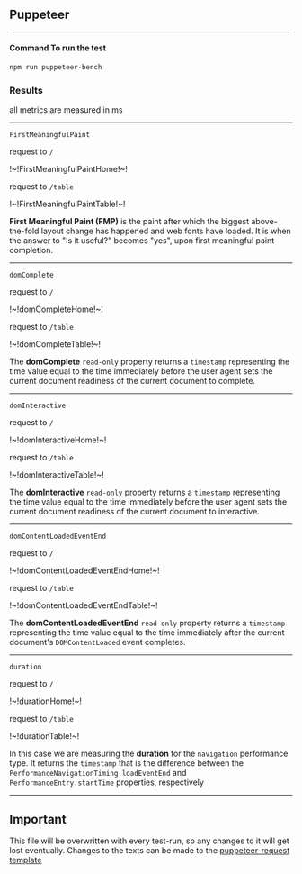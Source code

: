 ## Puppeteer

---

#### Command To run the test
```bash
npm run puppeteer-bench
```

### Results

all metrics are measured in ms

---

`FirstMeaningfulPaint`

request to `/`

!~!FirstMeaningfulPaintHome!~!

request to `/table`

!~!FirstMeaningfulPaintTable!~!

**First Meaningful Paint (FMP)** is the paint after which the biggest above-the-fold layout change has happened and web fonts have loaded.  It is when the answer to "Is it useful?" becomes "yes", upon first meaningful paint completion.

---

`domComplete`

request to `/`

!~!domCompleteHome!~!

request to `/table`

!~!domCompleteTable!~!

The **domComplete** `read-only` property returns a `timestamp` representing the time value equal to the time immediately before the user agent sets the current document readiness of the current document to complete.

---

`domInteractive`

request to `/`

!~!domInteractiveHome!~!

request to `/table`

!~!domInteractiveTable!~!

The **domInteractive** `read-only` property returns a `timestamp` representing the time value equal to the time immediately before the user agent sets the current document readiness of the current document to interactive.

---

`domContentLoadedEventEnd`

request to `/`

!~!domContentLoadedEventEndHome!~!

request to `/table`

!~!domContentLoadedEventEndTable!~!

The **domContentLoadedEventEnd** `read-only` property returns a `timestamp` representing the time value equal to the time immediately after the current document's `DOMContentLoaded` event completes.

---

`duration`

request to `/`

!~!durationHome!~!

request to `/table`

!~!durationTable!~!

In this case we are measuring the **duration** for the `navigation` performance type. It returns the `timestamp` that is the difference between the `PerformanceNavigationTiming.loadEventEnd` and `PerformanceEntry.startTime` properties, respectively

---

## Important

This file will be overwritten with every test-run, so any changes to it will get lost eventually. Changes to the texts can be made to the [puppeteer-request template](./templates/puppeteer-requests.template.md)
